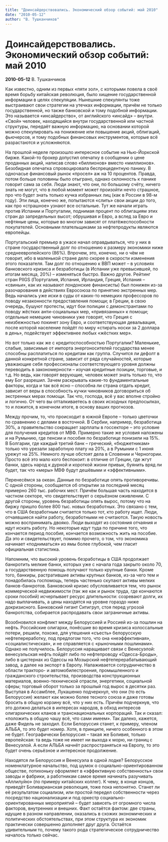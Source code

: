 ```yaml
---
title: "Доинсайдерствовались. Экономический обзор событий: май 2010"
date: "2010-05-12"
author: "В. Тушканчиков"
---
```


# Доинсайдерствовались. Экономический обзор событий: май 2010

**2010-05-12** В. Тушканчиков

Как известно, одним из первых «пяти зол», с которыми  повела в своё время борьбу китайская революция, было хищение  государственной информации в целях спекуляции. Нынешние спекулянты тоже  выстраивают свои стратегии на утечках информации, причём не только  государственной, но также банковской и тому подобной информации. Это  называется «инсайдерство», от английского «инсайд» – внутри. «Свой»  человек, находящийся внутри государственной или частной структуры,  передаёт важную информацию, на основании которой можно спекулировать на  понижение или повышение акций, облигаций, фьючерсов, и тому подобных  финансовых инструментов, которые всё разрастаются и усложняются.

На прошлой неделе произошло  интересное событие на Нью-Йоркской бирже. Какой-то брокер допустил  опечатку в сообщении о цене проданных акций, написав слово «биллионов»  вместо «миллионов». Безобидная опечатка спровоцировала беспрецедентную  панику. В одночасье финансовый рынок «просел» аж на 10 процентов.  Правда, потом больше половины было отыграно, однако склонность к панике  говорит сама за себя. Люди знают, что они, по большому счёту, ничего  знать не могут, что в любой момент может произойти нечто страшное, про что будет знать только кучка избранных лиц (как в России в 98-м году).  Эти лица, конечно же, попытаются «слить» свои акции до того, как про  «страшное» узнают все остальные. Тут же начали играть против Испании и  Португалии, поднимая процент по облигациям этих стран до запредельных  высот; обрушивая и Евро, а вслед за Евро и нефтяные цены, которые во  многом зависят от платёжеспособности покупателей. Основными  плательщиками за нефтепродукты являются европейцы.

Португальский премьер в ужасе начал оправдываться, что у них в  стране государственный долг по отношению к размеру экономики ниже  среднеевропейского (86%). Впрочем, это, конечно, ни о чём не говорит,  ибо в маленькой стране дело скорее в скорости изменения этого  показателя. Там долг по отношению к ВВП может – в условиях банковского  кризиса и безработицы (в Испании уже превысившей, по итогам месяца, 20%)  – изменяться быстро. Важно другое. Рейтинг стран PIIGS (Португалия, Испания, Ирландия, Греция,  Испания – «свиньи», как их называют  лондонские финансисты) был понижен из-за разочарования в действиях  Евросоюза по принятию экстренных мер. Ведь начались уже иски в суды от  каких-то немецких профессоров по поводу незаконности предоставления  помощи; в Греции, в свою очередь, бушуют протесты, идут бои полиции с  демонстрантами по поводу жёстких анти-социальных мер, «привязанных» к  помощи; отдельные немецкие чиновники уже говорят, что Греция с  неизбежностью покинет зону Евро, и соответствующая девальвация, после  которой население пойдёт по миру «стирать носки за 2 доллара в день»,  подействует эффективнее любых «жёстких мер».

Но вот только как же с кредитоспособностью Португалии?  Маленькие, слабые, зависимые от импорта энергоносителей государства  менее способны расплатиться по кредитам как группа. Случится ли  дефолт в данной конкретной стране, зависит от ряда случайностей, которые  уважающие себя профессионалы соответствующего уровня должны переводить в  закономерности – изучая кредитные позиции, торговые, и т.д. Но ведь,  как говорят верующие, человек может знать только то, что ему Бог  разрешил. Зачем раскрывать какие-то фундаментальные факторы, когда и так  всё ясно – способна ли страна отдать кредит, зависит от веры в  способность кучки чиновников договориться об экстренных мерах помощи.  Так что, господа, всё у вас вполне стройно и логично. От чего вы  отталкиваетесь в своих исходных предпосылках, то и ложится, в конечном  итоге, в основу ваших прогнозов.

Между прочим, то, что происходит в южной Европе – только  цветочки по сравнению с делами в восточной. В Сербии, например,  безработица 30%, а правительство сокращает зарплаты в госсекторе – это  условие для получения кредитов от МВФ. Примерно такие же условия  наложены и на Румынию, где пенсии и пособия по безработице понизили на  15%. В Болгарии, где каждый третий банк – греческий, «бюджетникам»  только что урезали заработную плату на 20%, а в Румынии с 1 июня урежут  на 25%. Немного лучше обстоят дела в Словении и Черногории. Просто всё  это мало кого беспокоит: в отличие от Греции, где жгут банки, здесь  народ к дурной и короткой жизни привык, буянить вряд ли будет, так что  «меры» МВФ будут дешёвыми и «эффективными».

Перенесёмся за океан. Данные по безработице опять противоречивы.  С одной стороны, сообщается об открытии за последний месяц примерно 260  тыс. рабочих мест. Причём большая часть находится в частном секторе,  что свидетельствует о серьёзном оживлении. С другой стороны, уровень  безработицы опять вырос, потому что на биржу пришло более 800 тыс. новых  безработных. Это связано с тем, что в США безработным считается только  тот, кто работу ищет. Люди, отчаявшиеся найти работу, безработными не  считаются. Такую новость можно воспринимать двояко. Люди выходят из  состояния отчаяния и идут искать работу. Но некоторые идут туда по  причине того, что кончается период пособия, кончается возможность жить  на пособие. Да это и свидетельствует, помимо прочего, о том, что  экономика начинает «подниматься» из ямы более глубокой, чем гласит  официальная статистика.

Напомним, что высокий уровень безработицы в США продолжает  банкротить мелкие банки, которых уже с начала года закрыто около 70, а  государственную помощь получают только крупные банки. Кроме того,  банкиры, растратившие активы крупных банков, из-за чего тем и  понадобилась госпомощь, теперь частенько скупают активы мелких  банков-банкротов. Банковский кризис обусловливается тем, что рынок  коммерческой недвижимости (так же как и рынок труда, где кончаются сроки  пособий) исчерпывает ресурс длительности: созревают долги, их надо  выплачивать, а цены находятся на уровне гораздо ниже докризисного.  Банковский гигант Ситигруп, стоя перед угрозой банкротства, собирается  распродавать свои заграничные активы.

Возобновился конфликт между Белоруссией и Россией из-за пошлин  на нефть. Российские олигархи, понёсшие во время кризиса колоссальные  потери, решили, похоже, для утешения «съесть» белорусскую  нефтепереработку, под предлогом того, что она «неэффективная»,  «социалистическая», и не справляется с «рыночными пошлинами». Однако не  получилось. Белоруссия наращивает связи с Венесуэлой: венесуэльская  нефть пойдёт либо по нефтепроводу «Одесса-Броды», либо в цистернах из  Одессы на Мозырский нефтеперерабатывающий завод, а далее на экспорт в  Европу. Налаживается сотрудничество в области тракторо- и  автомобилестроения, промышленного и гражданского строительства,  производства конструкционных материалов, военно-технической отрасли,  энергетики, социальной сферы; торговый оборот только за прошлый год  вырос в десятки раз. Выступая в Ассамблее, Лукашенко подчеркнул, что они  (то есть Белоруссия) желают как можно более тесного союза и даже готовы  бросить в общую корзину всё, что у них есть. Причём подчеркнув, что это  должно делаться в интересах народов, в обход интересов олигархических  кланов и транснациональных корпораций. Так и сказал: «положить в общую  чашу всё, что сами имеем». Так далеко, кажется, даже Фидель не заходил.  Если Белоруссия станет, к примеру, членом АЛЬБА, то это будет номер.  Хотя, в принципе, ничего особенного в этом не будет. Географически  Белоруссия – такая же Боливия, только европейская: та ведь тоже не имеет  ни выхода к морю, ни границ с Венесуэлой. А если АЛЬБА начнёт  распространяться на Европу, то это будет очень серьёзное и интересное  продолжение.

Находятся ли Белоруссия и Венесуэла в одной лодке? Белорусское  номенклатурное начальство, под шумок о социально-ориентированном  обществе, потихоньку оформляет в «эффективную собственность» свои заводы  и фабрики, а работникам самое время начинать разучивать «Аллилуйю» (по  примеру китайских коллег). К чему, в конце концов, приведёт  Боливарианская революция, тоже пока непонятно. Станет ли её результатом  социализм, или простой передел собственности через посредство  национализации и под оркестр социально-ориентированных мероприятий –  будет зависеть от огромного числа факторов, внутренних и внешних. Факт  остаётся фактом: две страны, идущие в разном направлении, оказались в  схожих экономических и политических обстоятельствах, при этом структура  их экономик практически совершенно дополняет друг друга. Остаётся  удивительным то, почему такого рода стратегическое сотрудничество  началось только сейчас.